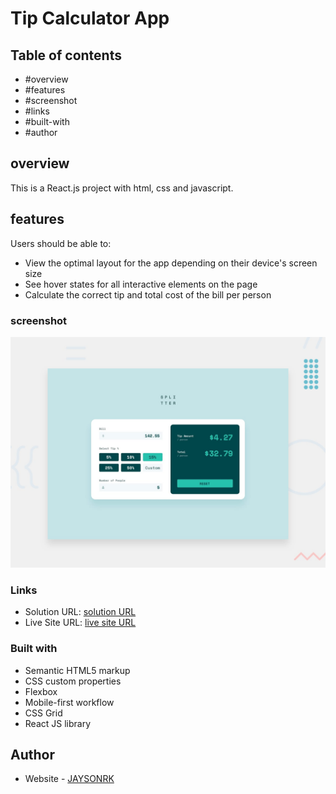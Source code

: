 # Tip Calculator App

## Table of contents

  - #overview
  - #features
  - #screenshot
  - #links
  - #built-with
  - #author

## overview

This is a React.js project with html, css and javascript.

## features

Users should be able to:

- View the optimal layout for the app depending on their device's screen size
- See hover states for all interactive elements on the page
- Calculate the correct tip and total cost of the bill per person


### screenshot
![Tip Calculator App](./design/desktop-preview.jpg)


### Links

- Solution URL: [solution URL](https://github.com/JAYSONRK/Tip-calculator-app_netlify)
- Live Site URL: [live site URL](https://glistening-rolypoly-504687.netlify.app/)


### Built with

- Semantic HTML5 markup
- CSS custom properties
- Flexbox
- Mobile-first workflow
- CSS Grid
- React JS library

## Author

- Website - [JAYSONRK](https://jaysonrk.com/)
